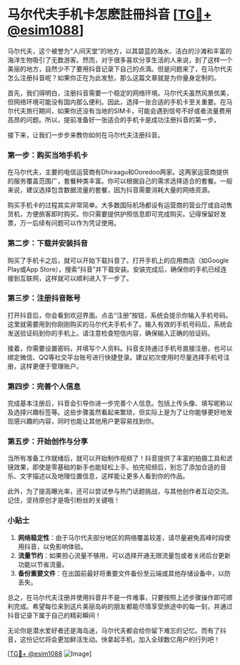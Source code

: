 # 马尔代夫手机卡怎麽註冊抖音 [[TG💪+ @esim1088](https://t.me/s/esim1088)]

马尔代夫，这个被誉为“人间天堂”的地方，以其碧蓝的海水、洁白的沙滩和丰富的海洋生物吸引了无数游客。然而，对于很多喜欢分享生活的人来说，到了这样一个美丽的地方，自然少不了要用抖音记录下自己的点滴。但是问题来了，在马尔代夫怎么注册抖音呢？如果你正在为此发愁，那么这篇文章就是为你量身定制的。

首先，我们得明白，注册抖音需要一个稳定的网络环境。马尔代夫虽然风景优美，但网络环境可能没有国内那么便利。因此，选择一张合适的手机卡至关重要。在马尔代夫旅行期间，如果你还没有当地的SIM卡，可能会遇到信号不好或者流量费用高昂的问题。所以，提前准备好一张适合的手机卡是成功注册抖音的第一步。

接下来，让我们一步步来教你如何在马尔代夫注册抖音。

### 第一步：购买当地手机卡

在马尔代夫，主要的电信运营商有Dhiraagu和Ooredoo两家。这两家运营商提供的服务覆盖范围广，套餐种类丰富。你可以根据自己的需求选择适合的套餐。一般来说，建议选择包含数据流量的套餐，因为抖音需要消耗大量的网络资源。

购买手机卡的过程其实非常简单。大多数国际机场都设有运营商的营业厅或自动售货机，方便旅客即时购买。你只需要提供护照信息即可完成购买。记得保留好发票，万一后续有问题可以作为凭证使用。

### 第二步：下载并安装抖音

购买了手机卡之后，就可以开始下载抖音了。打开手机上的应用商店（如Google Play或App Store），搜索“抖音”并下载安装。安装完成后，确保你的手机已经连接到互联网，这样就可以顺利进入下一步了。

### 第三步：注册抖音账号

打开抖音后，你会看到欢迎界面。点击“注册”按钮，系统会提示你输入手机号码。这里就需要用到你刚刚购买的马尔代夫手机卡了。输入有效的手机号码后，系统会发送验证码到你的手机上。请注意检查短信内容，确保输入正确的验证码。

接着，你需要设置密码，并填写个人资料。抖音支持通过手机号直接注册，也可以绑定微信、QQ等社交平台账号进行快捷登录。建议初次使用时尽量选择手机号注册，这样更便于管理账户。

### 第四步：完善个人信息

完成基本注册后，抖音会引导你进一步完善个人信息。包括上传头像、填写昵称以及选择兴趣标签等。这些步骤虽然看起来繁琐，但实际上是为了让你能够更好地发现感兴趣的内容，同时也能让其他用户更容易找到你。

### 第五步：开始创作与分享

当所有准备工作就绪后，就可以开始制作视频了！抖音提供了丰富的拍摄工具和滤镜效果，即使是零基础的新手也能轻松上手。拍完视频后，别忘了添加合适的音乐、文字描述以及地理位置信息，这样能让更多人看到你的作品。

此外，为了提高曝光率，还可以尝试参与热门话题挑战，与其他创作者互动交流。记住，坚持原创才是吸引粉丝的关键哦！

### 小贴士

1. **网络稳定性**：由于马尔代夫部分地区的网络覆盖较差，请尽量避免高峰时段使用抖音，以免影响体验。
2. **流量节约**：如果担心流量不够用，可以选择开通无限流量包或者关闭后台更新功能以节省流量。
3. **备份重要文件**：在出国前最好将重要文件备份至云端或其他存储设备中，以防丢失。

总之，在马尔代夫注册并使用抖音并不是一件难事，只要按照上述步骤操作即可顺利完成。希望每位来到这片美丽岛屿的朋友都能尽情享受旅途中的每一刻，并通过抖音记录下属于自己的精彩瞬间！

无论你是潜水爱好者还是海岛迷，马尔代夫都会给你留下难忘的记忆。而有了抖音，这份记忆将会更加鲜活生动。快拿起手机，加入全球数亿用户的行列吧！

[[TG💪+ @esim1088](https://t.me/s/esim1088) ![Image](https://i.postimg.cc/4NQfJmqS/Snipaste-2025-05-13-00-14-12.png)]